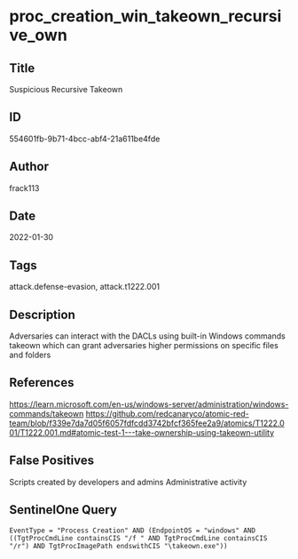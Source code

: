 # proc_creation_win_takeown_recursive_own

## Title
Suspicious Recursive Takeown

## ID
554601fb-9b71-4bcc-abf4-21a611be4fde

## Author
frack113

## Date
2022-01-30

## Tags
attack.defense-evasion, attack.t1222.001

## Description
Adversaries can interact with the DACLs using built-in Windows commands takeown which can grant adversaries higher permissions on specific files and folders

## References
https://learn.microsoft.com/en-us/windows-server/administration/windows-commands/takeown
https://github.com/redcanaryco/atomic-red-team/blob/f339e7da7d05f6057fdfcdd3742bfcf365fee2a9/atomics/T1222.001/T1222.001.md#atomic-test-1---take-ownership-using-takeown-utility

## False Positives
Scripts created by developers and admins
Administrative activity

## SentinelOne Query
```
EventType = "Process Creation" AND (EndpointOS = "windows" AND ((TgtProcCmdLine containsCIS "/f " AND TgtProcCmdLine containsCIS "/r") AND TgtProcImagePath endswithCIS "\takeown.exe"))

```